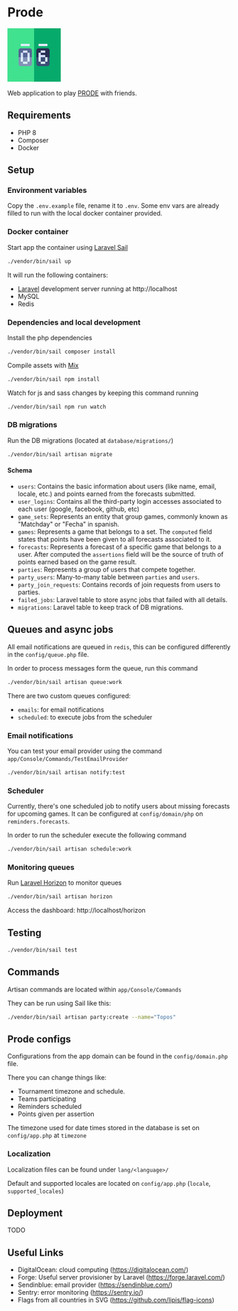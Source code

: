 # Prode

![](resources/assets/img/favicon/apple-touch-icon-120x120.png)

Web application to play [PRODE](https://bit.ly/2HDeWPa) with friends.

## Requirements
- PHP 8
- Composer
- Docker

## Setup

### Environment variables

Copy the `.env.example` file, rename it to `.env`. Some env vars are already filled to run with the local docker container provided.

### Docker container

Start app the container using [Laravel Sail](https://laravel.com/docs/9.x/sail#introduction)
```bash
./vendor/bin/sail up
```

It will run the following containers:
- [Laravel](https://laravel.com/docs/9.x) development server running at http://localhost
- MySQL
- Redis

### Dependencies and local development

Install the php dependencies
```bash
./vendor/bin/sail composer install
```

Compile assets with [Mix](https://laravel.com/docs/9.x/mix)
```bash
./vendor/bin/sail npm install
```

Watch for js and sass changes by keeping this command running
```bash
./vendor/bin/sail npm run watch
```

### DB migrations

Run the DB migrations (located at `database/migrations/`) 
```bash
./vendor/bin/sail artisan migrate
```

#### Schema
- `users`: Contains the basic information about users (like name, email, locale, etc.) and points earned from the forecasts submitted. 
- `user_logins`: Contains all the third-party login accesses associated to each user (google, facebook, github, etc)
- `game_sets`: Represents an entity that group games, commonly known as "Matchday" or "Fecha" in spanish.
- `games`: Represents a game that belongs to a set. The `computed` field states that points have been given to all forecasts associated to it.
- `forecasts`: Represents a forecast of a specific game that belongs to a user. After computed the `assertions` field will be the source of truth of points earned based on the game result.
- `parties`: Represents a group of users that compete together.
- `party_users`: Many-to-many table between `parties` and `users`.
- `party_join_requests`: Contains records of join requests from users to parties.
- `failed_jobs`: Laravel table to store async jobs that failed with all details.
- `migrations`: Laravel table to keep track of DB migrations.

## Queues and async jobs

All email notifications are queued in `redis`, this can be configured differently in the `config/queue.php` file.

In order to process messages form the queue, run this command 
```bash
./vendor/bin/sail artisan queue:work
```

There are two custom queues configured:
- `emails`: for email notifications
- `scheduled`: to execute jobs from the scheduler 

### Email notifications

You can test your email provider using the command `app/Console/Commands/TestEmailProvider`

```bash
./vendor/bin/sail artisan notify:test
```

### Scheduler

Currently, there's one scheduled job to notify users about missing forecasts for upcoming games.
It can be configured at `config/domain/php` on `reminders.forecasts`.

In order to run the scheduler execute the following command
```bash
./vendor/bin/sail artisan schedule:work
```

### Monitoring queues

Run [Laravel Horizon](https://laravel.com/docs/9.x/horizon#introduction) to monitor queues
```bash
./vendor/bin/sail artisan horizon
```
Access the dashboard: http://localhost/horizon

## Testing

```bash
./vendor/bin/sail test
```

## Commands

Artisan commands are located within `app/Console/Commands`

They can be run using Sail like this:
```bash
./vendor/bin/sail artisan party:create --name="Topos"
```

## Prode configs 

Configurations from the app domain can be found in the `config/domain.php` file.

There you can change things like:
- Tournament timezone and schedule.
- Teams participating
- Reminders scheduled
- Points given per assertion

The timezone used for date times stored in the database is set on `config/app.php` at `timezone`

### Localization

Localization files can be found under `lang/<language>/`

Default and supported locales are located on `config/app.php` (`locale`, `supported_locales`)


## Deployment

TODO

## Useful Links
- DigitalOcean: cloud computing (https://digitalocean.com/)
- Forge: Useful server provisioner by Laravel (https://forge.laravel.com/)
- Sendinblue: email provider (https://sendinblue.com/)
- Sentry: error monitoring (https://sentry.io/)
- Flags from all countries in SVG (https://github.com/lipis/flag-icons)
